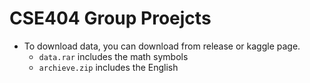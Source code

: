 # CSE404 Group Proejcts

- To download data, you can download from release or kaggle page.
    - `data.rar` includes the math symbols
    - `archieve.zip` includes the English

